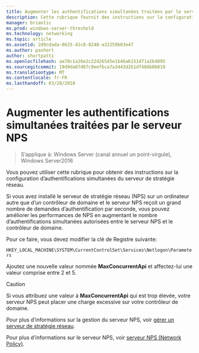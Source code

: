 ```yaml
---
title: Augmenter les authentifications simultanées traitées par le serveur NPS
description: Cette rubrique fournit des instructions sur la configuration d’authentifications simultanées du serveur de stratégie réseau dans Windows Server2016.
manager: brianlic
ms.prod: windows-server-threshold
ms.technology: networking
ms.topic: article
ms.assetid: 2d9cdada-0625-41c8-8248-a32259b03e47
ms.author: pashort
author: shortpatti
ms.openlocfilehash: aa70c1a26e2c22d26545e1b46a6151d71a2b4095
ms.sourcegitcommit: 19d9da87d87c9eefbca7a3443d2b1df486b0b010
ms.translationtype: MT
ms.contentlocale: fr-FR
ms.lasthandoff: 03/28/2018
---
```

# <a name="increase-concurrent-authentications-processed-by-nps"></a>Augmenter les authentifications simultanées traitées par le serveur NPS

>S’applique à: Windows Server (canal annuel un point-virgule), Windows Server2016

Vous pouvez utiliser cette rubrique pour obtenir des instructions sur la configuration d’authentifications simultanées du serveur de stratégie réseau.

Si vous avez installé le serveur de stratégie réseau \(NPS\) sur un ordinateur autre que d’un contrôleur de domaine et le serveur NPS reçoit un grand nombre de demandes d’authentification par seconde, vous pouvez améliorer les performances de NPS en augmentant le nombre d’authentifications simultanées autorisées entre le serveur NPS et le contrôleur de domaine.

Pour ce faire, vous devez modifier la clé de Registre suivante: 

`HKEY_LOCAL_MACHINE\SYSTEM\CurrentControlSet\Services\Netlogon\Parameters`

Ajoutez une nouvelle valeur nommée **MaxConcurrentApi** et affectez-lui une valeur comprise entre 2 et 5. 

>[!CAUTION]
>Si vous attribuez une valeur à **MaxConcurrentApi** qui est trop élevée, votre serveur NPS peut placer une charge excessive sur votre contrôleur de domaine.

Pour plus d’informations sur la gestion du serveur NPS, voir [gérer un serveur de stratégie réseau](nps-manage-top.md).

Pour plus d’informations sur le serveur NPS, voir [serveur NPS (Network Policy)](nps-top.md).